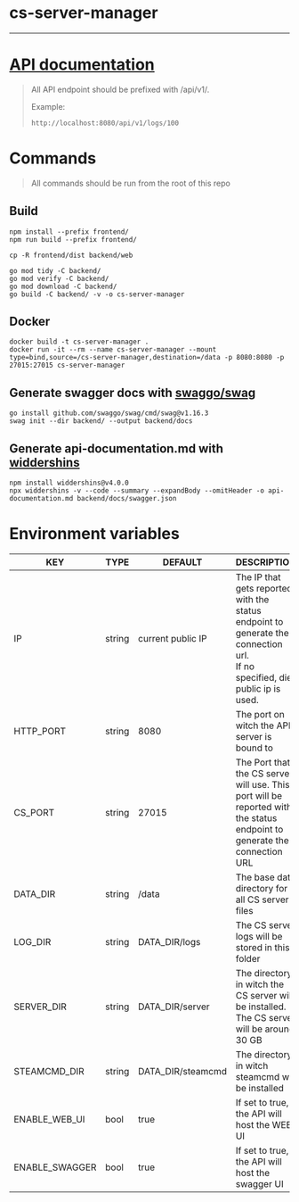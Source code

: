 # cs-server-manager

---

# [API documentation](api-documentation.md)

> All API endpoint should be prefixed with /api/v1/.
> 
> Example:
>```
> http://localhost:8080/api/v1/logs/100
>``` 

# Commands

> All commands should be run from the root of this repo

## Build

```
npm install --prefix frontend/
npm run build --prefix frontend/

cp -R frontend/dist backend/web

go mod tidy -C backend/
go mod verify -C backend/
go mod download -C backend/
go build -C backend/ -v -o cs-server-manager
```

## Docker

```
docker build -t cs-server-manager .
docker run -it --rm --name cs-server-manager --mount type=bind,source=/cs-server-manager,destination=/data -p 8080:8080 -p 27015:27015 cs-server-manager
```

## Generate swagger docs with [swaggo/swag](https://github.com/swaggo/swag)

```
go install github.com/swaggo/swag/cmd/swag@v1.16.3
swag init --dir backend/ --output backend/docs
```

## Generate api-documentation.md with [widdershins](https://github.com/Mermade/widdershins)

```
npm install widdershins@v4.0.0
npx widdershins -v --code --summary --expandBody --omitHeader -o api-documentation.md backend/docs/swagger.json
```

# Environment variables

| KEY            | TYPE   | DEFAULT           | DESCRIPTION                                                                                                                    |
|----------------|--------|-------------------|--------------------------------------------------------------------------------------------------------------------------------|
| IP             | string | current public IP | The IP that gets reported with the status endpoint to generate the connection url.<br/>If no specified, die public ip is used. |
| HTTP_PORT      | string | 8080              | The port on witch the API server is bound to                                                                                   |
| CS_PORT        | string | 27015             | The Port that the CS server will use. This port will be reported with the status endpoint to generate the connection URL       |
| DATA_DIR       | string | /data             | The base data directory for all CS server files                                                                                |
| LOG_DIR        | string | DATA_DIR/logs     | The CS server logs will be stored in this folder                                                                               |
| SERVER_DIR     | string | DATA_DIR/server   | The directory in witch the CS server will be installed. The CS server will be around 30 GB                                     |
| STEAMCMD_DIR   | string | DATA_DIR/steamcmd | The directory in witch steamcmd will be installed                                                                              |
| ENABLE_WEB_UI  | bool   | true              | If set to true, the API will host the WEB UI                                                                                   |
| ENABLE_SWAGGER | bool   | true              | If set to true, the API will host the swagger UI                                                                               |


